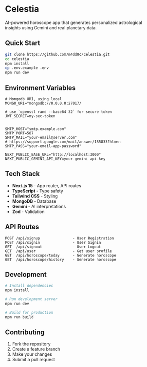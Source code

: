 # Celestia

AI-powered horoscope app that generates personalized astrological insights using Gemini and real planetary data.

## Quick Start

```bash
git clone https://github.com/m4dd0c/celestia.git
cd celestia
npm install
cp .env.example .env
npm run dev
```

## Environment Variables

```env
# Mongodb URI, using local
MONGO_URI="mongodb://0.0.0.0:27017/

# use `openssl rand --base64 32` for secure token
JWT_SECRET=my-sec-token


SMTP_HOST="smtp.example.com"
SMTP_PORT=587
SMTP_MAIL="your-email@server.com"
# https://support.google.com/mail/answer/185833?hl=en
SMTP_PASS="your-email-app-password"

NEXT_PUBLIC_BASE_URL="http://localhost:3000"
NEXT_PUBLIC_GEMINI_API_KEY=your-gemini-api-key
```

## Tech Stack

- **Next.js 15** - App router, API routes
- **TypeScript** - Type safety
- **Tailwind CSS** - Styling
- **MongoDB** - Database
- **Gemini** - AI interpretations
- **Zod** - Validation

## API Routes

```
POST /api/signup               - User Registration
POST /api/signin               - User Signin
GET  /api/signout              - User Logout
GET  /api/user                 - Get user profile
GET  /api/horoscope/today      - Generate horoscope
GET  /api/horoscope/history    - Generate horoscope
```

## Development

```bash
# Install dependencies
npm install

# Run development server
npm run dev

# Build for production
npm run build
```

## Contributing

1. Fork the repository
2. Create a feature branch
3. Make your changes
4. Submit a pull request
